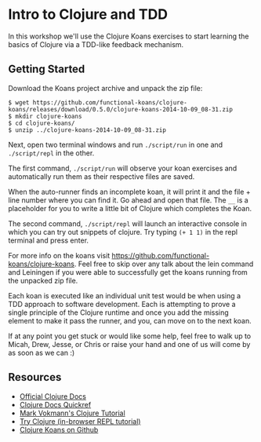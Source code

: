 # Intro to Clojure and TDD

In this workshop we'll use the Clojure Koans exercises to start learning the basics of Clojure via a TDD-like feedback mechanism.

## Getting Started

Download the Koans project archive and unpack the zip file:

    $ wget https://github.com/functional-koans/clojure-koans/releases/download/0.5.0/clojure-koans-2014-10-09_08-31.zip
    $ mkdir clojure-koans
    $ cd clojure-koans/
    $ unzip ../clojure-koans-2014-10-09_08-31.zip

Next, open two terminal windows and run `./script/run` in one and `./script/repl` in the other.

The first command, `./script/run` will observe your koan exercises and automatically run them as their respective files are saved.

When the auto-runner finds an incomplete koan, it will print it and the file + line number where you can find it. Go ahead and open that file. The `__` is a placeholder for you to write a little bit of Clojure which completes the Koan.

The second command, `./script/repl` will launch an interactive console in which you can try out snippets of clojure. Try typing `(+ 1 1)` in the repl terminal and press enter.

For more info on the koans visit https://github.com/functional-koans/clojure-koans. Feel free to skip over any talk about the lein command and Leiningen if you were able to successfully get the koans running from the unpacked zip file.

Each koan is executed like an individual unit test would be when using a TDD approach to software development. Each is attempting to prove a single principle of the Clojure runtime and once you add the missing element to make it pass the runner, and you, can move on to the next koan.

If at any point you get stuck or would like some help, feel free to walk up to Micah, Drew, Jesse, or Chris or raise your hand and one of us will come by as soon as we can :)

## Resources

  * [Official Clojure Docs](https://clojuredocs.org/)
  * [Clojure Docs Quickref](https://clojuredocs.org/quickref)
  * [Mark Vokmann's Clojure Tutorial](http://java.ociweb.com/mark/clojure/article.html#Intro)
  * [Try Clojure (in-browser REPL tutorial)](http://www.tryclj.com/)
  * [Clojure Koans on Github](https://github.com/functional-koans/clojure-koans)
